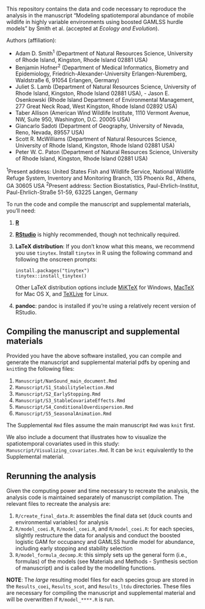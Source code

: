 This repository contains the data and code necessary to reproduce the
analysis in the manuscript “Modeling spatiotemporal abundance of mobile
wildlife in highly variable environments using boosted GAMLSS hurdle
models” by Smith et al. (accepted at *Ecology and Evolution*).

Authors (affiliation):  
- Adam D. Smith<sup>1</sup> (Department of Natural Resources Science,
University of Rhode Island, Kingston, Rhode Island 02881 USA)  
- Benjamin Hofner<sup>2</sup> (Department of Medical Informatics,
Biometry and Epidemiology, Friedrich-Alexander-University
Erlangen-Nuremberg, Waldstraße 6, 91054 Erlangen, Germany)  
- Juliet S. Lamb (Department of Natural Resources Science, University of
Rhode Island, Kingston, Rhode Island 02881 USA), - Jason E. Osenkowski
(Rhode Island Department of Environmental Management, 277 Great Neck
Road, West Kingston, Rhode Island 02892 USA)  
- Taber Allison (American Wind Wildlife Institute, 1110 Vermont Avenue,
NW, Suite 950, Washington, D.C. 20005 USA)  
- Giancarlo Sadoti (Department of Geography, University of Nevada, Reno,
Nevada, 89557 USA)  
- Scott R. McWilliams (Department of Natural Resources Science,
University of Rhode Island, Kingston, Rhode Island 02881 USA)  
- Peter W. C. Paton (Department of Natural Resources Science, University
of Rhode Island, Kingston, Rhode Island 02881 USA)

<sup>1</sup>Present address: United States Fish and Wildlife Service,
National Wildlife Refuge System, Inventory and Monitoring Branch, 135
Phoenix Rd., Athens, GA 30605 USA <sup>2</sup>Present address: Section
Biostatistics, Paul-Ehrlich-Institut, Paul-Ehrlich-Straße 51-59, 63225
Langen, Germany

To run the code and compile the manuscript and supplemental materials,
you’ll need:

1.  **[R](https://www.r-project.org/)**
2.  **[RStudio](https://www.rstudio.com/products/rstudio/download/preview/)**
    is highly recommended, though not technically required.
3.  **LaTeX distribution**: If you don’t know what this means, we
    recommend you use `tinytex`. Install `tinytex` in R using the
    following command and following the onscreen prompts:

        install.packages("tinytex")
        tinytex::install_tinytex()

    Other LaTeX distribution options include
    [MiKTeX](http://miktex.org/download) for Windows,
    [MacTeX](https://tug.org/mactex/mactex-download.html) for Mac OS X,
    and
    [TeXLive](https://www.tug.org/texlive/doc/texlive-en/texlive-en.html#x1-140003)
    for Linux.

4.  **pandoc**: pandoc is installed if you’re using a relatively recent
    version of RStudio.

Compiling the manuscript and supplemental materials
---------------------------------------------------

Provided you have the above software installed, you can compile and
generate the manuscript and supplemental material pdfs by opening and
`knit`ting the following files:

1.  `Manuscript/NanSound_main_document.Rmd`
2.  `Manuscript/S1_StabilitySelection.Rmd`
3.  `Manuscript/S2_EarlyStopping.Rmd`
4.  `Manuscript/S3_StableCovariateEffects.Rmd`
5.  `Manuscript/S4_ConditionalOverdispersion.Rmd`
6.  `Manuscript/S5_SeasonalAnimation.Rmd`

The Supplemental `Rmd` files assume the main manuscript `Rmd` was `knit`
first.

We also include a document that illustrates how to visualize the
spatiotemporal covariates used in this study:
`Manuscript/Visualizing_covariates.Rmd`. It can be `knit` equivalently
to the Supplemental material.

Rerunning the analysis
----------------------

Given the computing power and time necessary to recreate the analysis,
the analysis code is maintained separately of manuscript compilation.
The relevant files to recreate the analysis are:

1.  `R/create_final_data.R`: assembles the final data set (duck counts
    and environmental variables) for analysis
2.  `R/model_coei.R`, `R/model_coei.R`, and `R/model_coei.R`: for each
    species, slightly restructure the data for analysis and conduct the
    boosted logistic GAM for occupancy and GAMLSS hurdle model for
    abundance, including early stopping and stability selection
3.  `R/model_formula_decomp.R`: this simply sets up the general form
    (i.e., formulas) of the models (see Materials and Methods -
    Synthesis section of manuscript) and is called by the modelling
    functions.

**NOTE**: The *large* resulting model files for each species group are
stored in the `Results_coei`, `Results_scot`, and `Results_ltdu`
directories. These files are necessary for compiling the manuscript and
supplemental material and will be overwritten if `R/model_****.R` is
run.
